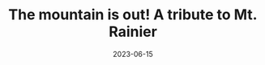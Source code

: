 ---
title:  "The mountain is out! A tribute to Mt. Rainier"
type: Tour
date: 2023-06-15
categories: [ Motion art ]
tags: ["rainier"]
image: assets/images/videos/mt-rainier.jpg
youtubeid: qai1Z9rPUPU
description: "It is the tallest peak in the Cascades and the entire state of Washington. It is considered to be one of the most dangerous volcanoes in the world. It has over 20 glaciers, its own alpine lake system and creates is own weather. In the Puget Sound, it signals the days to be outside. 'The Mountain is Out!'"
---